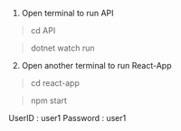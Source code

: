 1. Open terminal to run API

> cd API

>dotnet watch run

2. Open another terminal to run React-App

> cd react-app

> npm start


UserID : user1
Password : user1